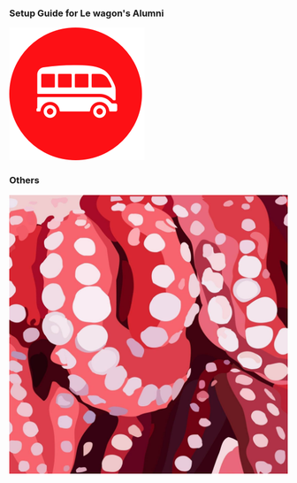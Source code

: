 
### Setup Guide for Le wagon's Alumni

<a href="second-setup/OSX.md">
  <img src="images/wagon.png" alt="macOS" />
</a>


### Others

<a href="macOS.md">
  <img src="images/poulpe.jpg" alt="Poulpe" />
</a>

